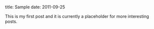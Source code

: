 title: Sample
date: 2011-09-25

This is my first post and it is currently a placeholder for more interesting posts.
